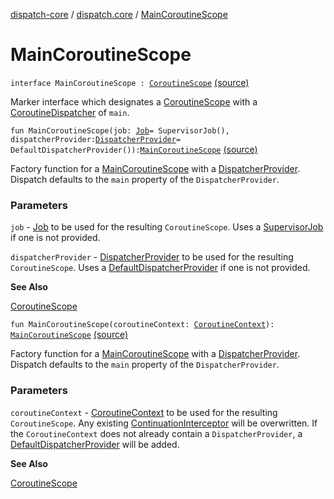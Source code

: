 [dispatch-core](../index.md) / [dispatch.core](index.md) / [MainCoroutineScope](./-main-coroutine-scope.md)

# MainCoroutineScope

`interface MainCoroutineScope : `[`CoroutineScope`](https://kotlin.github.io/kotlinx.coroutines/kotlinx-coroutines-core/kotlinx.coroutines/-coroutine-scope/index.html) [(source)](https://github.com/RBusarow/Dispatch/tree/master/dispatch-core/src/main/java/dispatch/core/CoroutineScopes.kt#L36)

Marker interface which designates a [CoroutineScope](https://kotlin.github.io/kotlinx.coroutines/kotlinx-coroutines-core/kotlinx.coroutines/-coroutine-scope/index.html) with a [CoroutineDispatcher](https://kotlin.github.io/kotlinx.coroutines/kotlinx-coroutines-core/kotlinx.coroutines/-coroutine-dispatcher/index.html) of `main`.

`fun MainCoroutineScope(job: `[`Job`](https://kotlin.github.io/kotlinx.coroutines/kotlinx-coroutines-core/kotlinx.coroutines/-job/index.html)` = SupervisorJob(), dispatcherProvider: `[`DispatcherProvider`](-dispatcher-provider/index.md)` = DefaultDispatcherProvider()): `[`MainCoroutineScope`](./-main-coroutine-scope.md) [(source)](https://github.com/RBusarow/Dispatch/tree/master/dispatch-core/src/main/java/dispatch/core/CoroutineScopes.kt#L121)

Factory function for a [MainCoroutineScope](./-main-coroutine-scope.md) with a [DispatcherProvider](-dispatcher-provider/index.md).
Dispatch defaults to the `main` property of the `DispatcherProvider`.

### Parameters

`job` - [Job](https://kotlin.github.io/kotlinx.coroutines/kotlinx-coroutines-core/kotlinx.coroutines/-job/index.html) to be used for the resulting `CoroutineScope`.  Uses a [SupervisorJob](https://kotlin.github.io/kotlinx.coroutines/kotlinx-coroutines-core/kotlinx.coroutines/-supervisor-job.html) if one is not provided.

`dispatcherProvider` - [DispatcherProvider](-dispatcher-provider/index.md) to be used for the resulting `CoroutineScope`.  Uses a [DefaultDispatcherProvider](-default-dispatcher-provider/index.md) if one is not provided.

**See Also**

[CoroutineScope](https://kotlin.github.io/kotlinx.coroutines/kotlinx-coroutines-core/kotlinx.coroutines/-coroutine-scope/index.html)

`fun MainCoroutineScope(coroutineContext: `[`CoroutineContext`](https://kotlinlang.org/api/latest/jvm/stdlib/kotlin.coroutines/-coroutine-context/index.html)`): `[`MainCoroutineScope`](./-main-coroutine-scope.md) [(source)](https://github.com/RBusarow/Dispatch/tree/master/dispatch-core/src/main/java/dispatch/core/CoroutineScopes.kt#L138)

Factory function for a [MainCoroutineScope](./-main-coroutine-scope.md) with a [DispatcherProvider](-dispatcher-provider/index.md).
Dispatch defaults to the `main` property of the `DispatcherProvider`.

### Parameters

`coroutineContext` - [CoroutineContext](https://kotlinlang.org/api/latest/jvm/stdlib/kotlin.coroutines/-coroutine-context/index.html) to be used for the resulting `CoroutineScope`.
Any existing [ContinuationInterceptor](https://kotlinlang.org/api/latest/jvm/stdlib/kotlin.coroutines/-continuation-interceptor/index.html) will be overwritten.
If the `CoroutineContext` does not already contain a `DispatcherProvider`, a [DefaultDispatcherProvider](-default-dispatcher-provider/index.md) will be added.

**See Also**

[CoroutineScope](https://kotlin.github.io/kotlinx.coroutines/kotlinx-coroutines-core/kotlinx.coroutines/-coroutine-scope/index.html)

